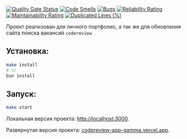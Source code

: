 [![Quality Gate Status](https://sonarcloud.io/api/project_badges/measure?project=gign5i_codereview_app&metric=alert_status)](https://sonarcloud.io/summary/new_code?id=gign5i_codereview_app)
[![Code Smells](https://sonarcloud.io/api/project_badges/measure?project=gign5i_codereview_app&metric=code_smells)](https://sonarcloud.io/summary/new_code?id=gign5i_codereview_app)
[![Bugs](https://sonarcloud.io/api/project_badges/measure?project=gign5i_codereview_app&metric=bugs)](https://sonarcloud.io/summary/new_code?id=gign5i_codereview_app)
[![Reliability Rating](https://sonarcloud.io/api/project_badges/measure?project=gign5i_codereview_app&metric=reliability_rating)](https://sonarcloud.io/summary/new_code?id=gign5i_codereview_app)
[![Maintainability Rating](https://sonarcloud.io/api/project_badges/measure?project=gign5i_codereview_app&metric=sqale_rating)](https://sonarcloud.io/summary/new_code?id=gign5i_codereview_app)
[![Duplicated Lines (%)](https://sonarcloud.io/api/project_badges/measure?project=gign5i_codereview_app&metric=duplicated_lines_density)](https://sonarcloud.io/summary/new_code?id=gign5i_codereview_app)

Проект реализован для личного портфолио, а так же для обновления сайта поиска вакансий `codereview`

## Установка:

```bash
make install
# or
bun install
```
## Запуск:

```bash
make start
```

Локальная версия проекта: [http://localhost:3000](http://localhost:3000).

Развернутая версия проекта: [codereview-app-gamma.vercel.app](codereview-app-gamma.vercel.app).